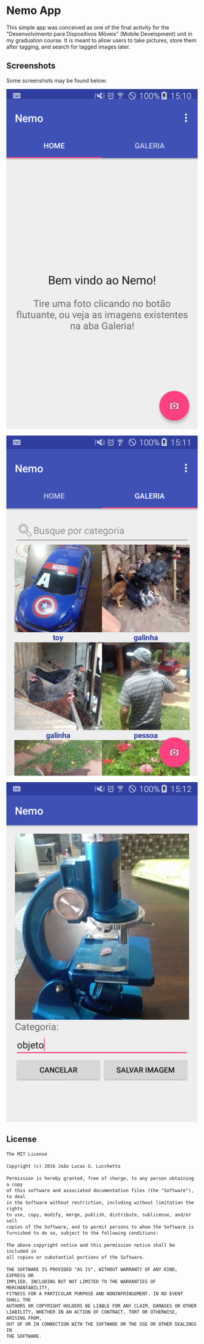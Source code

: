 # Nemo App

This simple app was conceived as one of the final activity for the "Desenvolvimento para Dispositivos Móveis" (Mobile Development) unit in my graduation course.
It is meant to allow users to take pictures, store them after tagging, and search for tagged images later. 

## Screenshots
Some screenshots may be found below:

![Home screen](images/Home.png)

![Gallery screen](images/Gallery.png)

![Image Tagging screen](images/CategoryPrompt.png)

## License
```
The MIT License

Copyright (c) 2016 João Lucas G. Lucchetta 

Permission is hereby granted, free of charge, to any person obtaining a copy
of this software and associated documentation files (the "Software"), to deal
in the Software without restriction, including without limitation the rights
to use, copy, modify, merge, publish, distribute, sublicense, and/or sell
copies of the Software, and to permit persons to whom the Software is
furnished to do so, subject to the following conditions:

The above copyright notice and this permission notice shall be included in
all copies or substantial portions of the Software.

THE SOFTWARE IS PROVIDED "AS IS", WITHOUT WARRANTY OF ANY KIND, EXPRESS OR
IMPLIED, INCLUDING BUT NOT LIMITED TO THE WARRANTIES OF MERCHANTABILITY,
FITNESS FOR A PARTICULAR PURPOSE AND NONINFRINGEMENT. IN NO EVENT SHALL THE
AUTHORS OR COPYRIGHT HOLDERS BE LIABLE FOR ANY CLAIM, DAMAGES OR OTHER
LIABILITY, WHETHER IN AN ACTION OF CONTRACT, TORT OR OTHERWISE, ARISING FROM,
OUT OF OR IN CONNECTION WITH THE SOFTWARE OR THE USE OR OTHER DEALINGS IN
THE SOFTWARE.
```